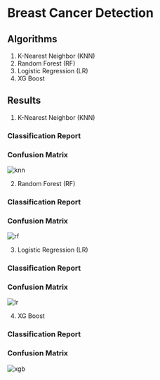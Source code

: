 # Breast Cancer Detection

## Algorithms 

1. K-Nearest Neighbor (KNN)
2. Random Forest (RF)
3. Logistic Regression (LR)
4. XG Boost


## Results

1. K-Nearest Neighbor (KNN)

### Classification Report

### Confusion Matrix
![knn](https://user-images.githubusercontent.com/76456498/165811486-a957d13c-cd9f-4378-870d-e1a9db6f4783.png)


2. Random Forest (RF)

### Classification Report

### Confusion Matrix


![rf](https://user-images.githubusercontent.com/76456498/165811733-700dc651-f6f3-446c-adaa-69dd0016cc46.png)


3. Logistic Regression (LR)

### Classification Report

### Confusion Matrix

![lr](https://user-images.githubusercontent.com/76456498/165811755-c3d85e7b-0b50-4e51-82af-632a79bc9043.png)



4. XG Boost

### Classification Report

### Confusion Matrix

![xgb](https://user-images.githubusercontent.com/76456498/165811775-de2f171e-825e-433f-af00-b8109fd1161f.png)

